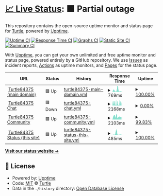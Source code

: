 # [📈 Live Status](https://status.turtle84375.tk): <!--live status--> **🟧 Partial outage**

This repository contains the open-source uptime monitor and status page for [Turtle](https://turtle84375.tk), powered by [Upptime](https://github.com/upptime/upptime).

[![Uptime CI](https://github.com/Turtle84375/status/workflows/Uptime%20CI/badge.svg)](https://github.com/Turtle84375/status/actions?query=workflow%3A%22Uptime+CI%22)
[![Response Time CI](https://github.com/Turtle84375/status/workflows/Response%20Time%20CI/badge.svg)](https://github.com/Turtle84375/status/actions?query=workflow%3A%22Response+Time+CI%22)
[![Graphs CI](https://github.com/Turtle84375/status/workflows/Graphs%20CI/badge.svg)](https://github.com/Turtle84375/status/actions?query=workflow%3A%22Graphs+CI%22)
[![Static Site CI](https://github.com/Turtle84375/status/workflows/Static%20Site%20CI/badge.svg)](https://github.com/Turtle84375/status/actions?query=workflow%3A%22Static+Site+CI%22)
[![Summary CI](https://github.com/Turtle84375/status/workflows/Summary%20CI/badge.svg)](https://github.com/Turtle84375/status/actions?query=workflow%3A%22Summary+CI%22)

With [Upptime](https://upptime.js.org), you can get your own unlimited and free uptime monitor and status page, powered entirely by a GitHub repository. We use [Issues](https://github.com/Turtle84375/status/issues) as incident reports, [Actions](https://github.com/Turtle84375/status/actions) as uptime monitors, and [Pages](https://status.turtle84375.tk) for the status page.

<!--start: status pages-->
<!-- This summary is generated by Upptime (https://github.com/upptime/upptime) -->
<!-- Do not edit this manually, your changes will be overwritten -->
<!-- prettier-ignore -->
| URL | Status | History | Response Time | Uptime |
| --- | ------ | ------- | ------------- | ------ |
| <img alt="" src="https://favicons.githubusercontent.com/turtle84375.tk" height="13"> [Turtle84375 (main domain)](https://turtle84375.tk) | 🟩 Up | [turtle84375-main-domain.yml](https://github.com/Turtle84375/status/commits/HEAD/history/turtle84375-main-domain.yml) | <details><summary><img alt="Response time graph" src="./graphs/turtle84375-main-domain/response-time-week.png" height="20"> 769ms</summary><br><a href="https://status.turtle84375.tk/history/turtle84375-main-domain"><img alt="Response time 636" src="https://img.shields.io/endpoint?url=https%3A%2F%2Fraw.githubusercontent.com%2FTurtle84375%2Fstatus%2FHEAD%2Fapi%2Fturtle84375-main-domain%2Fresponse-time.json"></a><br><a href="https://status.turtle84375.tk/history/turtle84375-main-domain"><img alt="24-hour response time 718" src="https://img.shields.io/endpoint?url=https%3A%2F%2Fraw.githubusercontent.com%2FTurtle84375%2Fstatus%2FHEAD%2Fapi%2Fturtle84375-main-domain%2Fresponse-time-day.json"></a><br><a href="https://status.turtle84375.tk/history/turtle84375-main-domain"><img alt="7-day response time 769" src="https://img.shields.io/endpoint?url=https%3A%2F%2Fraw.githubusercontent.com%2FTurtle84375%2Fstatus%2FHEAD%2Fapi%2Fturtle84375-main-domain%2Fresponse-time-week.json"></a><br><a href="https://status.turtle84375.tk/history/turtle84375-main-domain"><img alt="30-day response time 636" src="https://img.shields.io/endpoint?url=https%3A%2F%2Fraw.githubusercontent.com%2FTurtle84375%2Fstatus%2FHEAD%2Fapi%2Fturtle84375-main-domain%2Fresponse-time-month.json"></a><br><a href="https://status.turtle84375.tk/history/turtle84375-main-domain"><img alt="1-year response time 636" src="https://img.shields.io/endpoint?url=https%3A%2F%2Fraw.githubusercontent.com%2FTurtle84375%2Fstatus%2FHEAD%2Fapi%2Fturtle84375-main-domain%2Fresponse-time-year.json"></a></details> | <details><summary><a href="https://status.turtle84375.tk/history/turtle84375-main-domain">100.00%</a></summary><a href="https://status.turtle84375.tk/history/turtle84375-main-domain"><img alt="All-time uptime 100.00%" src="https://img.shields.io/endpoint?url=https%3A%2F%2Fraw.githubusercontent.com%2FTurtle84375%2Fstatus%2FHEAD%2Fapi%2Fturtle84375-main-domain%2Fuptime.json"></a><br><a href="https://status.turtle84375.tk/history/turtle84375-main-domain"><img alt="24-hour uptime 100.00%" src="https://img.shields.io/endpoint?url=https%3A%2F%2Fraw.githubusercontent.com%2FTurtle84375%2Fstatus%2FHEAD%2Fapi%2Fturtle84375-main-domain%2Fuptime-day.json"></a><br><a href="https://status.turtle84375.tk/history/turtle84375-main-domain"><img alt="7-day uptime 100.00%" src="https://img.shields.io/endpoint?url=https%3A%2F%2Fraw.githubusercontent.com%2FTurtle84375%2Fstatus%2FHEAD%2Fapi%2Fturtle84375-main-domain%2Fuptime-week.json"></a><br><a href="https://status.turtle84375.tk/history/turtle84375-main-domain"><img alt="30-day uptime 100.00%" src="https://img.shields.io/endpoint?url=https%3A%2F%2Fraw.githubusercontent.com%2FTurtle84375%2Fstatus%2FHEAD%2Fapi%2Fturtle84375-main-domain%2Fuptime-month.json"></a><br><a href="https://status.turtle84375.tk/history/turtle84375-main-domain"><img alt="1-year uptime 100.00%" src="https://img.shields.io/endpoint?url=https%3A%2F%2Fraw.githubusercontent.com%2FTurtle84375%2Fstatus%2FHEAD%2Fapi%2Fturtle84375-main-domain%2Fuptime-year.json"></a></details>
| <img alt="" src="https://favicons.githubusercontent.com/chat.turtle84375.tk" height="13"> [Turtle84375 Chat](https://chat.turtle84375.tk) | 🟥 Down | [turtle84375-chat.yml](https://github.com/Turtle84375/status/commits/HEAD/history/turtle84375-chat.yml) | <details><summary><img alt="Response time graph" src="./graphs/turtle84375-chat/response-time-week.png" height="20"> 2168ms</summary><br><a href="https://status.turtle84375.tk/history/turtle84375-chat"><img alt="Response time 2039" src="https://img.shields.io/endpoint?url=https%3A%2F%2Fraw.githubusercontent.com%2FTurtle84375%2Fstatus%2FHEAD%2Fapi%2Fturtle84375-chat%2Fresponse-time.json"></a><br><a href="https://status.turtle84375.tk/history/turtle84375-chat"><img alt="24-hour response time 3103" src="https://img.shields.io/endpoint?url=https%3A%2F%2Fraw.githubusercontent.com%2FTurtle84375%2Fstatus%2FHEAD%2Fapi%2Fturtle84375-chat%2Fresponse-time-day.json"></a><br><a href="https://status.turtle84375.tk/history/turtle84375-chat"><img alt="7-day response time 2168" src="https://img.shields.io/endpoint?url=https%3A%2F%2Fraw.githubusercontent.com%2FTurtle84375%2Fstatus%2FHEAD%2Fapi%2Fturtle84375-chat%2Fresponse-time-week.json"></a><br><a href="https://status.turtle84375.tk/history/turtle84375-chat"><img alt="30-day response time 2039" src="https://img.shields.io/endpoint?url=https%3A%2F%2Fraw.githubusercontent.com%2FTurtle84375%2Fstatus%2FHEAD%2Fapi%2Fturtle84375-chat%2Fresponse-time-month.json"></a><br><a href="https://status.turtle84375.tk/history/turtle84375-chat"><img alt="1-year response time 2039" src="https://img.shields.io/endpoint?url=https%3A%2F%2Fraw.githubusercontent.com%2FTurtle84375%2Fstatus%2FHEAD%2Fapi%2Fturtle84375-chat%2Fresponse-time-year.json"></a></details> | <details><summary><a href="https://status.turtle84375.tk/history/turtle84375-chat">0.00%</a></summary><a href="https://status.turtle84375.tk/history/turtle84375-chat"><img alt="All-time uptime 29.07%" src="https://img.shields.io/endpoint?url=https%3A%2F%2Fraw.githubusercontent.com%2FTurtle84375%2Fstatus%2FHEAD%2Fapi%2Fturtle84375-chat%2Fuptime.json"></a><br><a href="https://status.turtle84375.tk/history/turtle84375-chat"><img alt="24-hour uptime 0.00%" src="https://img.shields.io/endpoint?url=https%3A%2F%2Fraw.githubusercontent.com%2FTurtle84375%2Fstatus%2FHEAD%2Fapi%2Fturtle84375-chat%2Fuptime-day.json"></a><br><a href="https://status.turtle84375.tk/history/turtle84375-chat"><img alt="7-day uptime 0.00%" src="https://img.shields.io/endpoint?url=https%3A%2F%2Fraw.githubusercontent.com%2FTurtle84375%2Fstatus%2FHEAD%2Fapi%2Fturtle84375-chat%2Fuptime-week.json"></a><br><a href="https://status.turtle84375.tk/history/turtle84375-chat"><img alt="30-day uptime 29.07%" src="https://img.shields.io/endpoint?url=https%3A%2F%2Fraw.githubusercontent.com%2FTurtle84375%2Fstatus%2FHEAD%2Fapi%2Fturtle84375-chat%2Fuptime-month.json"></a><br><a href="https://status.turtle84375.tk/history/turtle84375-chat"><img alt="1-year uptime 29.07%" src="https://img.shields.io/endpoint?url=https%3A%2F%2Fraw.githubusercontent.com%2FTurtle84375%2Fstatus%2FHEAD%2Fapi%2Fturtle84375-chat%2Fuptime-year.json"></a></details>
| <img alt="" src="https://favicons.githubusercontent.com/community.turtle84375.tk" height="13"> [Turtle84375 Community](https://community.turtle84375.tk) | 🟩 Up | [turtle84375-community.yml](https://github.com/Turtle84375/status/commits/HEAD/history/turtle84375-community.yml) | <details><summary><img alt="Response time graph" src="./graphs/turtle84375-community/response-time-week.png" height="20"> 2103ms</summary><br><a href="https://status.turtle84375.tk/history/turtle84375-community"><img alt="Response time 1680" src="https://img.shields.io/endpoint?url=https%3A%2F%2Fraw.githubusercontent.com%2FTurtle84375%2Fstatus%2FHEAD%2Fapi%2Fturtle84375-community%2Fresponse-time.json"></a><br><a href="https://status.turtle84375.tk/history/turtle84375-community"><img alt="24-hour response time 1816" src="https://img.shields.io/endpoint?url=https%3A%2F%2Fraw.githubusercontent.com%2FTurtle84375%2Fstatus%2FHEAD%2Fapi%2Fturtle84375-community%2Fresponse-time-day.json"></a><br><a href="https://status.turtle84375.tk/history/turtle84375-community"><img alt="7-day response time 2103" src="https://img.shields.io/endpoint?url=https%3A%2F%2Fraw.githubusercontent.com%2FTurtle84375%2Fstatus%2FHEAD%2Fapi%2Fturtle84375-community%2Fresponse-time-week.json"></a><br><a href="https://status.turtle84375.tk/history/turtle84375-community"><img alt="30-day response time 1680" src="https://img.shields.io/endpoint?url=https%3A%2F%2Fraw.githubusercontent.com%2FTurtle84375%2Fstatus%2FHEAD%2Fapi%2Fturtle84375-community%2Fresponse-time-month.json"></a><br><a href="https://status.turtle84375.tk/history/turtle84375-community"><img alt="1-year response time 1680" src="https://img.shields.io/endpoint?url=https%3A%2F%2Fraw.githubusercontent.com%2FTurtle84375%2Fstatus%2FHEAD%2Fapi%2Fturtle84375-community%2Fresponse-time-year.json"></a></details> | <details><summary><a href="https://status.turtle84375.tk/history/turtle84375-community">99.83%</a></summary><a href="https://status.turtle84375.tk/history/turtle84375-community"><img alt="All-time uptime 99.87%" src="https://img.shields.io/endpoint?url=https%3A%2F%2Fraw.githubusercontent.com%2FTurtle84375%2Fstatus%2FHEAD%2Fapi%2Fturtle84375-community%2Fuptime.json"></a><br><a href="https://status.turtle84375.tk/history/turtle84375-community"><img alt="24-hour uptime 100.00%" src="https://img.shields.io/endpoint?url=https%3A%2F%2Fraw.githubusercontent.com%2FTurtle84375%2Fstatus%2FHEAD%2Fapi%2Fturtle84375-community%2Fuptime-day.json"></a><br><a href="https://status.turtle84375.tk/history/turtle84375-community"><img alt="7-day uptime 99.83%" src="https://img.shields.io/endpoint?url=https%3A%2F%2Fraw.githubusercontent.com%2FTurtle84375%2Fstatus%2FHEAD%2Fapi%2Fturtle84375-community%2Fuptime-week.json"></a><br><a href="https://status.turtle84375.tk/history/turtle84375-community"><img alt="30-day uptime 99.87%" src="https://img.shields.io/endpoint?url=https%3A%2F%2Fraw.githubusercontent.com%2FTurtle84375%2Fstatus%2FHEAD%2Fapi%2Fturtle84375-community%2Fuptime-month.json"></a><br><a href="https://status.turtle84375.tk/history/turtle84375-community"><img alt="1-year uptime 99.87%" src="https://img.shields.io/endpoint?url=https%3A%2F%2Fraw.githubusercontent.com%2FTurtle84375%2Fstatus%2FHEAD%2Fapi%2Fturtle84375-community%2Fuptime-year.json"></a></details>
| <img alt="" src="https://favicons.githubusercontent.com/status.turtle84375.tk" height="13"> [Turtle84375 Status (this site)](https://status.turtle84375.tk) | 🟩 Up | [turtle84375-status-this-site.yml](https://github.com/Turtle84375/status/commits/HEAD/history/turtle84375-status-this-site.yml) | <details><summary><img alt="Response time graph" src="./graphs/turtle84375-status-this-site/response-time-week.png" height="20"> 485ms</summary><br><a href="https://status.turtle84375.tk/history/turtle84375-status-this-site"><img alt="Response time 307" src="https://img.shields.io/endpoint?url=https%3A%2F%2Fraw.githubusercontent.com%2FTurtle84375%2Fstatus%2FHEAD%2Fapi%2Fturtle84375-status-this-site%2Fresponse-time.json"></a><br><a href="https://status.turtle84375.tk/history/turtle84375-status-this-site"><img alt="24-hour response time 198" src="https://img.shields.io/endpoint?url=https%3A%2F%2Fraw.githubusercontent.com%2FTurtle84375%2Fstatus%2FHEAD%2Fapi%2Fturtle84375-status-this-site%2Fresponse-time-day.json"></a><br><a href="https://status.turtle84375.tk/history/turtle84375-status-this-site"><img alt="7-day response time 485" src="https://img.shields.io/endpoint?url=https%3A%2F%2Fraw.githubusercontent.com%2FTurtle84375%2Fstatus%2FHEAD%2Fapi%2Fturtle84375-status-this-site%2Fresponse-time-week.json"></a><br><a href="https://status.turtle84375.tk/history/turtle84375-status-this-site"><img alt="30-day response time 307" src="https://img.shields.io/endpoint?url=https%3A%2F%2Fraw.githubusercontent.com%2FTurtle84375%2Fstatus%2FHEAD%2Fapi%2Fturtle84375-status-this-site%2Fresponse-time-month.json"></a><br><a href="https://status.turtle84375.tk/history/turtle84375-status-this-site"><img alt="1-year response time 307" src="https://img.shields.io/endpoint?url=https%3A%2F%2Fraw.githubusercontent.com%2FTurtle84375%2Fstatus%2FHEAD%2Fapi%2Fturtle84375-status-this-site%2Fresponse-time-year.json"></a></details> | <details><summary><a href="https://status.turtle84375.tk/history/turtle84375-status-this-site">100.00%</a></summary><a href="https://status.turtle84375.tk/history/turtle84375-status-this-site"><img alt="All-time uptime 100.00%" src="https://img.shields.io/endpoint?url=https%3A%2F%2Fraw.githubusercontent.com%2FTurtle84375%2Fstatus%2FHEAD%2Fapi%2Fturtle84375-status-this-site%2Fuptime.json"></a><br><a href="https://status.turtle84375.tk/history/turtle84375-status-this-site"><img alt="24-hour uptime 100.00%" src="https://img.shields.io/endpoint?url=https%3A%2F%2Fraw.githubusercontent.com%2FTurtle84375%2Fstatus%2FHEAD%2Fapi%2Fturtle84375-status-this-site%2Fuptime-day.json"></a><br><a href="https://status.turtle84375.tk/history/turtle84375-status-this-site"><img alt="7-day uptime 100.00%" src="https://img.shields.io/endpoint?url=https%3A%2F%2Fraw.githubusercontent.com%2FTurtle84375%2Fstatus%2FHEAD%2Fapi%2Fturtle84375-status-this-site%2Fuptime-week.json"></a><br><a href="https://status.turtle84375.tk/history/turtle84375-status-this-site"><img alt="30-day uptime 100.00%" src="https://img.shields.io/endpoint?url=https%3A%2F%2Fraw.githubusercontent.com%2FTurtle84375%2Fstatus%2FHEAD%2Fapi%2Fturtle84375-status-this-site%2Fuptime-month.json"></a><br><a href="https://status.turtle84375.tk/history/turtle84375-status-this-site"><img alt="1-year uptime 100.00%" src="https://img.shields.io/endpoint?url=https%3A%2F%2Fraw.githubusercontent.com%2FTurtle84375%2Fstatus%2FHEAD%2Fapi%2Fturtle84375-status-this-site%2Fuptime-year.json"></a></details>

<!--end: status pages-->

[**Visit our status website →**](https://status.turtle84375.tk)

## 📄 License

- Powered by: [Upptime](https://github.com/upptime/upptime)
- Code: [MIT](./LICENSE) © [Turtle](https://turtle84375.tk)
- Data in the `./history` directory: [Open Database License](https://opendatacommons.org/licenses/odbl/1-0/)
